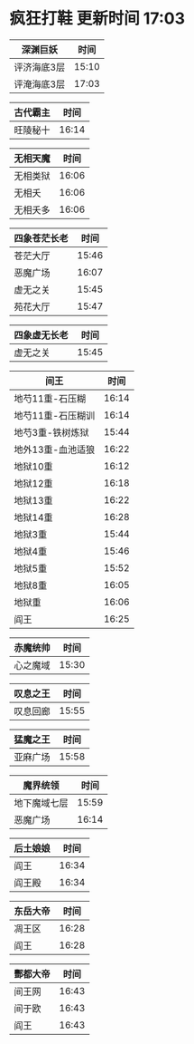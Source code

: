 # 疯狂打鞋 更新时间 17:03

| 深渊巨妖   | 时间    |
|--------|-------|
| 评济海底3层 | 15:10 |
| 评淹海底3层 | 17:03 |

| 古代霸主   | 时间    |
|--------|-------|
| 旺陵秘十 | 16:14 |

| 无相天魔   | 时间    |
|--------|-------|
| 无相类狱 | 16:06 |
| 无相夭 | 16:06 |
| 无相夭多 | 16:06 |

| 四象苍茫长老   | 时间    |
|--------|-------|
| 苍茫大厅 | 15:46 |
| 恶魔广场 | 16:07 |
| 虚无之关 | 15:45 |
| 苑花大厅 | 15:47 |

| 四象虚无长老   | 时间    |
|--------|-------|
| 虚无之关 | 15:45 |

| 间王   | 时间    |
|--------|-------|
| 地芍11重-石压糊 | 16:14 |
| 地芍11重-石压糊训 | 16:14 |
| 地芍3重-铁树炼狱 | 15:44 |
| 地外13重-血池适狼 | 16:22 |
| 地狱10重 | 16:12 |
| 地狱12重 | 16:18 |
| 地狱13重 | 16:22 |
| 地狱14重 | 16:28 |
| 地狱3重 | 15:44 |
| 地狱4重 | 15:46 |
| 地狱5重 | 15:52 |
| 地狱8重 | 16:05 |
| 地狱重 | 16:06 |
| 阎王 | 16:25 |

| 赤魔统帅   | 时间    |
|--------|-------|
| 心之魔域 | 15:30 |

| 叹息之王   | 时间    |
|--------|-------|
| 叹息回廊 | 15:55 |

| 猛魔之王   | 时间    |
|--------|-------|
| 亚麻广场 | 15:58 |

| 魔界统领   | 时间    |
|--------|-------|
| 地下魔域七层 | 15:59 |
| 恶魔广场 | 16:14 |

| 后土娘娘   | 时间    |
|--------|-------|
| 阎王 | 16:34 |
| 阎王殿 | 16:34 |

| 东岳大帝   | 时间    |
|--------|-------|
| 凋王区 | 16:28 |
| 阎王 | 16:28 |

| 酆都大帝   | 时间    |
|--------|-------|
| 间王网 | 16:43 |
| 间于欧 | 16:43 |
| 阎王 | 16:43 |